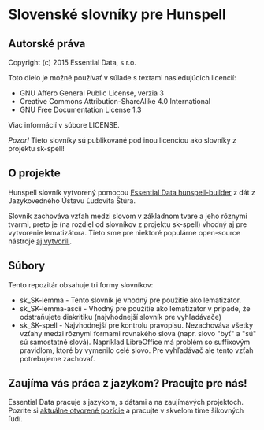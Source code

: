 Slovenské slovníky pre Hunspell
===============================

Autorské práva
--------------

Copyright (c) 2015 Essential Data, s.r.o.

Toto dielo je možné používať v súlade s textami nasledujúcich licencií:

* GNU Affero General Public License, verzia 3
* Creative Commons Attribution-ShareAlike 4.0 International
* GNU Free Documentation License 1.3

Viac informácií v súbore LICENSE. 

*Pozor!* Tieto slovníky sú publikované pod inou licenciou ako slovníky z projektu sk-spell!


O projekte
----------

Hunspell slovník vytvorený pomocou [Essential Data hunspell-builder](https://github.com/essential-data/hunspell-builder)
z dát z Jazykovedného Ústavu Ľudovíta Štúra.

Slovník zachováva vzťah medzi slovom v základnom tvare a jeho rôznymi tvarmi, preto je (na rozdiel
od slovníkov z projektu sk-spell) vhodný aj pre vytvorenie lematizátora. Tieto sme pre niektoré
populárne open-source nástroje [aj vytvorili](https://github.com/essential-data/).

Súbory
------

Tento repozitár obsahuje tri formy slovníkov:

* sk_SK-lemma - Tento slovník je vhodný pre použitie ako lematizátor.
* sk_SK-lemma-ascii - Vhodný pre použitie ako lematizátor v prípade, že odstraňujete diakritiku (najvhodnejší slovník pre vyhľadávače)
* sk_SK-spell - Najvhodnejší pre kontrolu pravopisu. Nezachováva všetky vzťahy medzi rôznymi formami rovnakého slova (napr. slovo "byť" a "sú" sú samostatné slová). Napríklad LibreOffice má problém so suffixovým pravidlom, ktoré by vymenilo celé slovo. Pre vyhľadávač ale tento vzťah potrebujeme zachovať.


Zaujíma vás práca z jazykom? Pracujte pre nás!
----------------------------------------------

Essential Data pracuje s jazykom, s dátami a na zaujímavých projektoch. Pozrite si
[aktuálne otvorené pozície](http://www.essential-data.sk/pracujte-pre-nas/) a pracujte v skvelom
tíme šikovných ľudí.
